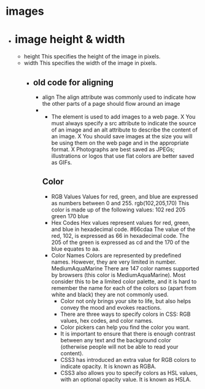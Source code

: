 # images
- <!---<img> 
To add an image into the page
you need to use an <img>
element. This is an empty
element (which means there is
no closing tag). It must carry the
following two attributes:
  - src
This tells the browser where
it can find the image file.
- alt
This provides a text description
of the image which describes the
image if you cannot see it.
- title
You can also use the title
attribute with the <img> element
to provide additional information
about the image
  - <!---<img src="images/quokka.jpg" alt="A family of
 <!---quokka" title="The quokka is an Australian
 marsupial that is similar in size to the
 domestic cat." />--->

# image height & width
- height
This specifies the height of the
image in pixels.
- width
This specifies the width of the
image in pixels.
  - <!---<img src="images/quokka.jpg" alt="A family of
 <!---quokka" width="600" height="450" />--->

 ## old code for aligning
 - align 
The align attribute was
commonly used to indicate how
the other parts of a page should
flow around an image 
  - <!---<p><img src="images/bird.gif" alt="Bird" width="100"
<!---height="100" align="left" />T--->

  -  The <!---<img> --->element is used to add images to a
web page.
X You must always specify a src attribute to indicate the
source of an image and an alt attribute to describe the
content of an image.
X You should save images at the size you will be using
them on the web page and in the appropriate format.
X Photographs are best saved as JPEGs; illustrations or
logos that use flat colors are better saved as GIFs.


 ## Color
 - RGB Values
Values for red, green, and blue
are expressed as numbers
between 0 and 255.
rgb(102,205,170)
This color is made up of the
following values:
102 red
205 green
170 blue
- Hex Codes
Hex values represent values
for red, green, and blue in
hexadecimal code.
#66cdaa
The value of the red, 102, is
expressed as 66 in hexadecimal
code. The 205 of the green is
expressed as cd and the 170 of
the blue equates to aa.
- Color Names Colors are represented by
predefined names. However,
they are very limited in number.
MediumAquaMarine
There are 147 color names
supported by browsers (this
color is MediumAquaMarine).
Most consider this to be a
limited color palette, and it is
hard to remember the name for
each of the colors so (apart from
white and black) they are not
commonly used.
  -  Color not only brings your site to life, but also helps
convey the mood and evokes reactions.
  - There are three ways to specify colors in CSS:
RGB values, hex codes, and color names.
  - Color pickers can help you find the color you want.
  - It is important to ensure that there is enough contrast
between any text and the background color (otherwise
people will not be able to read your content).
  - CSS3 has introduced an extra value for RGB colors to
indicate opacity. It is known as RGBA.
  - CSS3 also allows you to specify colors as HSL values,
with an optional opacity value. It is known as HSLA.

 
 